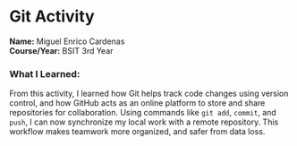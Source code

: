 # Git Activity

**Name:** Miguel Enrico Cardenas  
**Course/Year:** BSIT 3rd Year

### What I Learned:
From this activity, I learned how Git helps track code changes using version control, and how GitHub acts as an online platform to store and share repositories for collaboration. Using commands like `git add`, `commit`, and `push`, I can now synchronize my local work with a remote repository. This workflow makes teamwork more organized, and safer from data loss.
